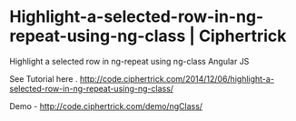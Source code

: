 Highlight-a-selected-row-in-ng-repeat-using-ng-class | Ciphertrick
====================================================

Highlight a selected row in ng-repeat using ng-class Angular JS

See Tutorial here . http://code.ciphertrick.com/2014/12/06/highlight-a-selected-row-in-ng-repeat-using-ng-class/

Demo - http://code.ciphertrick.com/demo/ngClass/
